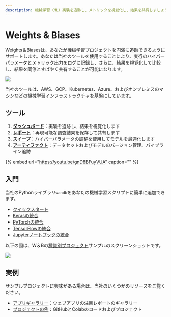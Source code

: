 ```yaml
---
description: 機械学習（ML）実験を追跡し、メトリックを視覚化し、結果を共有しましょう
---
```


# Weights & Biases

Weights＆Biasesは、あなたが機械学習プロジェクトを円満に追跡できるようにサポートします。あなたは当社のツールを使用することにより、実行のハイパーパラメータとメトリック出力をログに記録し、さらに、結果を視覚化して比較し、結果を同僚とすばやく共有することが可能になります。

![](.gitbook/assets/workflow-june-2020-v1.png)

 当社のツールは、AWS、GCP、Kubernetes、Azure、およびオンプレミスのマシンなどの機械学習インフラストラクチャを基盤にしています。

##  ツール

1.  [**ダッシュボード**](https://app.gitbook.com/@weights-and-biases/s/docs/~/drafts/-MNTAj1Pg4WBXiUUFUpS/v/japanese/app)：実験を追跡し、結果を視覚化します
2.  [**レポート**](https://app.gitbook.com/@weights-and-biases/s/docs/~/drafts/-MNTAj1Pg4WBXiUUFUpS/v/japanese/reports)：再現可能な調査結果を保存して共有します
3.  [**スイープ**](https://app.gitbook.com/@weights-and-biases/s/docs/~/drafts/-MNTAj1Pg4WBXiUUFUpS/v/japanese/sweeps)：ハイパーパラメータの調整を使用してモデルを最適化します
4. [**アーティファクト**](https://app.gitbook.com/@weights-and-biases/s/docs/~/drafts/-MNTAj1Pg4WBXiUUFUpS/v/japanese/artifacts)：データセットおよびモデルのバージョン管理、パイプライン追跡

{% embed url="https://youtu.be/gnD8BFuyVUA" caption="" %}

##  入門

 当社のPythonライブラリ`wandb`をあなたの機械学習スクリプトに簡単に追加できます。

*  [クイックスタート](https://app.gitbook.com/@weights-and-biases/s/docs/~/drafts/-MNTAj1Pg4WBXiUUFUpS/v/japanese/quickstart)
*  [Kerasの統合](https://app.gitbook.com/@weights-and-biases/s/docs/~/drafts/-MNTAj1Pg4WBXiUUFUpS/v/japanese/integrations/keras)
*  [PyTorchの統合](https://app.gitbook.com/@weights-and-biases/s/docs/~/drafts/-MNTAj1Pg4WBXiUUFUpS/v/japanese/integrations/pytorch)
*  [TensorFlowの統合](https://app.gitbook.com/@weights-and-biases/s/docs/~/drafts/-MNTAj1Pg4WBXiUUFUpS/v/japanese/integrations/tensorflow)
*  [Jupyterノートブックの統合](https://app.gitbook.com/@weights-and-biases/s/docs/~/drafts/-MNTAj1Pg4WBXiUUFUpS/v/japanese/integrations/jupyter)

 以下の図は、W＆Bの[種識別プロジェクト](https://wandb.ai/stacey/curr_learn/reports?view=stacey%2FSpecies%20Identification)サンプルのスクリーンショットです。

![](.gitbook/assets/screen-shot-2020-08-07-at-1.16.16-pm.png)

## 実例

サンプルプロジェクトに興味がある場合は、当社のいくつかのリソースをご覧ください。

*  [アプリギャラリー](https://wandb.ai/gallery)：ウェブアプリの注目レポートのギャラリー
*  [プロジェクトの例](https://app.gitbook.com/@weights-and-biases/s/docs/~/drafts/-MNTAj1Pg4WBXiUUFUpS/v/japanese/examples)：GitHubとColabのコードおよびプロジェクト

